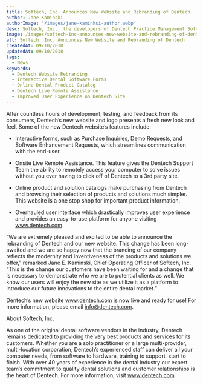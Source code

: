 ```yaml
---
title: Softech, Inc. Announces New Website and Rebranding of Dentech
author: Jane Kaminski
authorImage: '/images/jane-kaminksi-author.webp'
desc: Softech, Inc., the developers of Dentech Practice Management Software, announced today the launch of their new website www.dentech.com as well as the rebranding of Dentech.
image: /images/softech-inc-announces-new-website-and-rebranding-of-dentech.webp
alt: Softech, Inc. Announces New Website and Rebranding of Dentech
createdAt: 09/10/2018
updatedAt: 09/10/2018
tags:
  - News
keywords:
  - Dentech Website Rebranding
  - Interactive Dental Software Forms
  - Online Dental Product Catalog
  - Dentech Live Remote Assistance
  - Improved User Experience on Dentech Site
---
```

After countless hours of development, testing, and feedback from its consumers, Dentech’s new website and logo presents a fresh new look and feel. Some of the new Dentech website’s features include:

- Interactive forms, such as Purchase Inquiries, Demo Requests, and Software Enhancement Requests, which streamlines communication with the end-user.

- Onsite Live Remote Assistance. This feature gives the Dentech Support Team the ability to remotely access your computer to solve issues without you ever having to click off of Dentech to a 3rd party site.

- Online product and solution catalogs make purchasing from Dentech and browsing their selection of products and solutions much simpler. This website is a one stop shop for important product information.

- Overhauled user interface which drastically improves user experience and provides an easy-to-use platform for anyone visiting www.dentech.com.

“We are extremely pleased and excited to be able to announce the rebranding of Dentech and our new website. This change has been long-awaited and we are so happy now that the branding of our company reflects the modernity and inventiveness of the products and solutions we offer,” remarked Jane E. Kaminski, Chief Operating Officer of Softech, Inc. “This is the change our customers have been waiting for and a change that is necessary to demonstrate who we are to potential clients as well. We know our users will enjoy the new site as we utilize it as a platform to introduce our future innovations to the entire dental market.”

Dentech’s new website www.dentech.com is now live and ready for use! For more information, please email info@dentech.com.

About Softech, Inc.

As one of the original dental software vendors in the industry, Dentech remains dedicated to providing the very best products and services for its customers. Whether you are a solo practitioner or a large multi-provider, multi-location corporation, Dentech’s experienced staff can deliver all your computer needs, from software to hardware, training to support, start to finish. With over 40 years of experience in the dental industry our expert team’s commitment to quality dental solutions and customer relationships is the heart of Dentech. For more information, visit www.dentech.com
